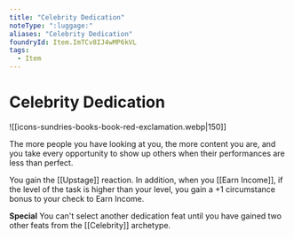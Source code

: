 ```yaml
---
title: "Celebrity Dedication"
noteType: ":luggage:"
aliases: "Celebrity Dedication"
foundryId: Item.ImTCv8IJ4wMP6kVL
tags:
  - Item
---
```


# Celebrity Dedication
![[icons-sundries-books-book-red-exclamation.webp|150]]

The more people you have looking at you, the more content you are, and you take every opportunity to show up others when their performances are less than perfect.

You gain the [[Upstage]] reaction. In addition, when you [[Earn Income]], if the level of the task is higher than your level, you gain a +1 circumstance bonus to your check to Earn Income.

**Special** You can't select another dedication feat until you have gained two other feats from the [[Celebrity]] archetype.

